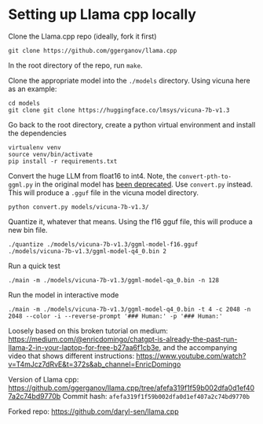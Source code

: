 # Setting up Llama cpp locally

Clone the Llama.cpp repo (ideally, fork it first)

```
git clone https://github.com/ggerganov/llama.cpp
```

In the root directory of the repo, run `make`.

Clone the appropriate model into the `./models` directory. Using vicuna here as an example:

```
cd models
git clone git clone https://huggingface.co/lmsys/vicuna-7b-v1.3
```

Go back to the root directory, create a python virtual environment and install the dependencies

```
virtualenv venv
source venv/bin/activate
pip install -r requirements.txt
```

Convert the huge LLM from float16 to int4. Note, the `convert-pth-to-ggml.py` in the original model has [been deprecated](https://github.com/ggerganov/llama.cpp/pull/1641/files). Use `convert.py` instead. This will produce a `.gguf` file in the vicuna model directory.

```
python convert.py models/vicuna-7b-v1.3/
```

Quantize it, whatever that means. Using the f16 gguf file, this will produce a new bin file.

```
./quantize ./models/vicuna-7b-v1.3/ggml-model-f16.gguf ./models/vicuna-7b-v1.3/ggml-model-q4_0.bin 2
```

Run a quick test

```
./main -m ./models/vicuna-7b-v1.3/ggml-model-qa_0.bin -n 128
```

Run the model in interactive mode

```
./main -m ./models/vicuna-7b-v1.3/ggml-model-q4_0.bin -t 4 -c 2048 -n 2048 --color -i --reverse-prompt '### Human:' -p '### Human:'
```

Loosely based on this broken tutorial on medium: https://medium.com/@enricdomingo/chatgpt-is-already-the-past-run-llama-2-in-your-laptop-for-free-b27aa6f1cb3e, and the accompanying video that shows different instructions: https://www.youtube.com/watch?v=T4mJcz7dRvE&t=372s&ab_channel=EnricDomingo

Version of Llama cpp: https://github.com/ggerganov/llama.cpp/tree/afefa319f1f59b002dfa0d1ef407a2c74bd9770b
Commit hash: `afefa319f1f59b002dfa0d1ef407a2c74bd9770b`

Forked repo: https://github.com/daryl-sen/llama.cpp
